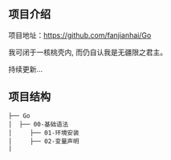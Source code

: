 ## 项目介绍

项目地址：https://github.com/fanjianhai/Go

我可闭于一核桃壳内, 而仍自认我是无疆限之君主。

持续更新... 

## 项目结构

```
├── Go
│  ├── 00-基础语法
│     ├── 01-环境安装
│	  ├── 02-变量声明
|
```



